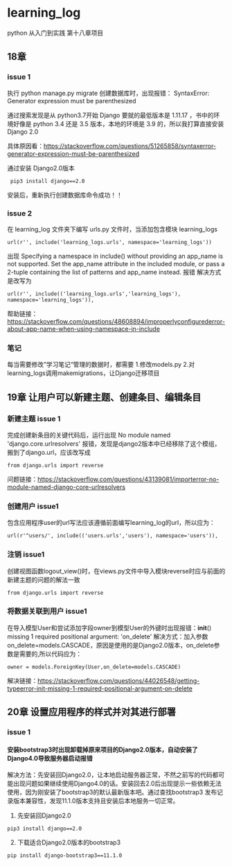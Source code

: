 # learning_log
python 从入门到实践 第十八章项目
## 18章

### issue 1
执行 python manage.py migrate 创建数据库时，出现报错：
SyntaxError: Generator expression must be parenthesized

通过搜索发现是从 python3.7开始 Django 要就的最低版本是 1.11.17 ，书中的环境好像是 python 3.4 还是 3.5 版本，本地的环境是 3.9 的，所以我打算直接安装 Django 2.0

具体原因看：https://stackoverflow.com/questions/51265858/syntaxerror-generator-expression-must-be-parenthesized

通过安装 Django2.0版本

```
 pip3 install django==2.0
```

 安装后，重新执行创建数据库命令成功！！

### issue 2
在 learning_log 文件夹下编写 urls.py 文件时，当添加包含模块 learning_logs 
```
url(r'', include('learning_logs.urls', namespace='learning_logs'))
```
出现 Specifying a namespace in include() without providing an app_name is not supported. Set the app_name attribute in the included module, or pass a 2-tuple containing the list of patterns and app_name instead. 报错
解决方式是改写为
```
url(r'', include(('learning_logs.urls','learning_logs'), namespace='learning_logs')),
```
帮助链接：https://stackoverflow.com/questions/48608894/improperlyconfigurederror-about-app-name-when-using-namespace-in-include
### 笔记
每当需要修改”学习笔记“管理的数据时，都需要 1.修改models.py 2.对learning_logs调用makemigrations，让Django迁移项目

## 19章 让用户可以新建主题、创建条目、编辑条目

### 新建主题 issue 1
完成创建新条目的关键代码后，运行出现 No module named 'django.core.urlresolvers' 报错，发现是django2版本中已经移除了这个模组，搬到了django.url，应该改写成
```
from django.urls import reverse
```
问题链接：https://stackoverflow.com/questions/43139081/importerror-no-module-named-django-core-urlresolvers

### 创建用户 issue1
包含应用程序user的url写法应该遵循前面编写learning_log的url，所以应为：
```
url(r'^users/', include(('users.urls','users'), namespace='users')),
```

### 注销 issue1
创建视图函数logout_view()时，在views.py文件中导入模块reverse时应与前面的新建主题的问题的解法一致
```
from django.urls import reverse
```

### 将数据关联到用户 issue1
在导入模型User和尝试添加字段owner到模型User的外键时出现报错：__init__() missing 1 required positional argument: 'on_delete'
解决方式：加入参数on_delete=models.CASCADE，原因是使用的是Django2.0版本，on_delete参数是需要的,所以代码应为：
```
owner = models.ForeignKey(User,on_delete=models.CASCADE)
```
解决链接：https://stackoverflow.com/questions/44026548/getting-typeerror-init-missing-1-required-positional-argument-on-delete

## 20章 设置应用程序的样式并对其进行部署

### issue 1 
#### 安装bootstrap3时出现卸载掉原来项目的Django2.0版本，自动安装了Django4.0导致服务器启动报错
解决方法：先安装回Django2.0，让本地启动服务器正常，不然之前写的代码都可能出现问题如果继续使用Django4.0的话。安装回去2.0后出现提示一些依赖无法使用，因为刚安装了bootstrap3的默认最新版本吧。通过查找bootstrap3 发布记录版本兼容性，发现11.1.0版本支持且安装后本地服务一切正常。
1. 先安装回Django2.0
```
pip3 install django==2.0
```
2. 下载适合Django2.0版本的bootstrap3
```
pip install django-bootstrap3==11.1.0
```
